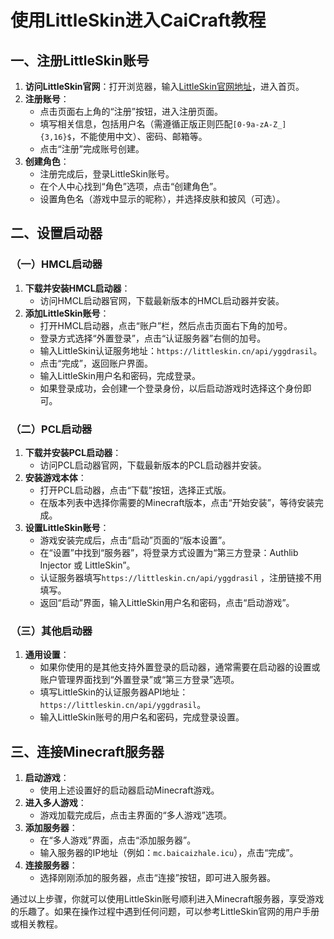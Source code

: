# 使用LittleSkin进入CaiCraft教程

## 一、注册LittleSkin账号
1. **访问LittleSkin官网**：打开浏览器，输入[LittleSkin官网地址](https://littleskin.cn/)，进入首页。
2. **注册账号**：
    - 点击页面右上角的“注册”按钮，进入注册页面。
    - 填写相关信息，包括用户名（需遵循正版正则匹配`[0-9a-zA-Z_]{3,16}$`，不能使用中文）、密码、邮箱等。
    - 点击“注册”完成账号创建。
3. **创建角色**：
    - 注册完成后，登录LittleSkin账号。
    - 在个人中心找到“角色”选项，点击“创建角色”。
    - 设置角色名（游戏中显示的昵称），并选择皮肤和披风（可选）。

## 二、设置启动器
### （一）HMCL启动器
1. **下载并安装HMCL启动器**：
    - 访问HMCL启动器官网，下载最新版本的HMCL启动器并安装。
2. **添加LittleSkin账号**：
    - 打开HMCL启动器，点击“账户”栏，然后点击页面右下角的加号。
    - 登录方式选择“外置登录”，点击“认证服务器”右侧的加号。
    - 输入LittleSkin认证服务地址：`https://littleskin.cn/api/yggdrasil`。
    - 点击“完成”，返回账户界面。
    - 输入LittleSkin用户名和密码，完成登录。
    - 如果登录成功，会创建一个登录身份，以后启动游戏时选择这个身份即可。

### （二）PCL启动器
1. **下载并安装PCL启动器**：
    - 访问PCL启动器官网，下载最新版本的PCL启动器并安装。
2. **安装游戏本体**：
    - 打开PCL启动器，点击“下载”按钮，选择正式版。
    - 在版本列表中选择你需要的Minecraft版本，点击“开始安装”，等待安装完成。
3. **设置LittleSkin账号**：
    - 游戏安装完成后，点击“启动”页面的“版本设置”。
    - 在“设置”中找到“服务器”，将登录方式设置为“第三方登录：Authlib Injector 或 LittleSkin”。
    - 认证服务器填写`https://littleskin.cn/api/yggdrasil` ，注册链接不用填写。
    - 返回“启动”界面，输入LittleSkin用户名和密码，点击“启动游戏”。

### （三）其他启动器
1. **通用设置**：
    - 如果你使用的是其他支持外置登录的启动器，通常需要在启动器的设置或账户管理界面找到“外置登录”或“第三方登录”选项。
    - 填写LittleSkin的认证服务器API地址：`https://littleskin.cn/api/yggdrasil`。
    - 输入LittleSkin账号的用户名和密码，完成登录设置。

## 三、连接Minecraft服务器
1. **启动游戏**：
    - 使用上述设置好的启动器启动Minecraft游戏。
2. **进入多人游戏**：
    - 游戏加载完成后，点击主界面的“多人游戏”选项。
3. **添加服务器**：
    - 在“多人游戏”界面，点击“添加服务器”。
    - 输入服务器的IP地址（例如：`mc.baicaizhale.icu`），点击“完成”。
4. **连接服务器**：
    - 选择刚刚添加的服务器，点击“连接”按钮，即可进入服务器。

通过以上步骤，你就可以使用LittleSkin账号顺利进入Minecraft服务器，享受游戏的乐趣了。如果在操作过程中遇到任何问题，可以参考LittleSkin官网的用户手册或相关教程。